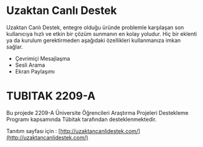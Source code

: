 # Uzaktan Canlı Destek

Uzaktan Canlı Destek, entegre olduğu üründe problemle karşılaşan son kullanıcıya hızlı ve etkin bir çözüm sunmanın en kolay yoludur. Hiç bir eklenti ya da kurulum gerektirmeden aşağıdaki özellikleri kullanmanıza imkan sağlar.
-  Çevrimiçi Mesajlaşma
- Sesli Arama
- Ekran Paylaşımı


# TUBITAK 2209-A

Bu projede 2209-A Üniversite Öğrencileri Araştırma Projeleri Destekleme Programı kapsamında Tübitak tarafından desteklenmektedir.


Tanıtım sayfası için : [http://uzaktancanlidestek.com/](http://uzaktancanlidestek.com/)
